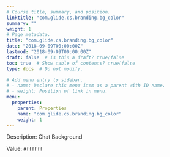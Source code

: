 ```yaml
---
# Course title, summary, and position.
linktitle: "com.glide.cs.branding.bg_color"
summary: ""
weight: 1
# Page metadata.
title: "com.glide.cs.branding.bg_color"
date: "2018-09-09T00:00:00Z"
lastmod: "2018-09-09T00:00:00Z"
draft: false  # Is this a draft? true/false
toc: true  # Show table of contents? true/false
type: docs  # Do not modify.

# Add menu entry to sidebar.
# - name: Declare this menu item as a parent with ID name.
# - weight: Position of link in menu.
menu:
  properties:
    parent: Properties
    name: "com.glide.cs.branding.bg_color"
    weight: 1
---
```


Description: Chat Background


Value: `#ffffff`